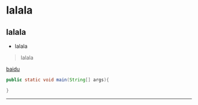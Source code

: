 # lalala

## lalala

* lalala

> lalala

[baidu](baidu.com)

```java
public static void main(String[] args){

}
```
---


